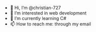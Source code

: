 - 👋 Hi, I’m @christian-727
- 👀 I’m interested in web development
- 🌱 I’m currently learning C#
- 📫 How to reach me: through my email

<!---
christian-727/christian-727 is a ✨ special ✨ repository because its `README.md` (this file) appears on your GitHub profile.
You can click the Preview link to take a look at your changes.
--->
